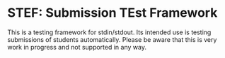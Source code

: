 # STEF: Submission TEst Framework

This is a testing framework for stdin/stdout. Its intended use is testing submissions of students automatically. 
Please be aware that this is very work in progress and not supported in any way. 

